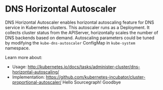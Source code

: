 # DNS Horizontal Autoscaler

DNS Horizontal Autoscaler enables horizontal autoscaling feature for DNS service
in Kubernetes clusters. This autoscaler runs as a Deployment. It collects cluster
status from the APIServer, horizontally scales the number of DNS backends based
on demand. Autoscaling parameters could be tuned by modifying the `kube-dns-autoscaler`
ConfigMap in `kube-system` namespace.

Learn more about:
- Usage: http://kubernetes.io/docs/tasks/administer-cluster/dns-horizontal-autoscaling/
- Implementation: https://github.com/kubernetes-incubator/cluster-proportional-autoscaler/
Hello Sourcegraph!
Goodbye
